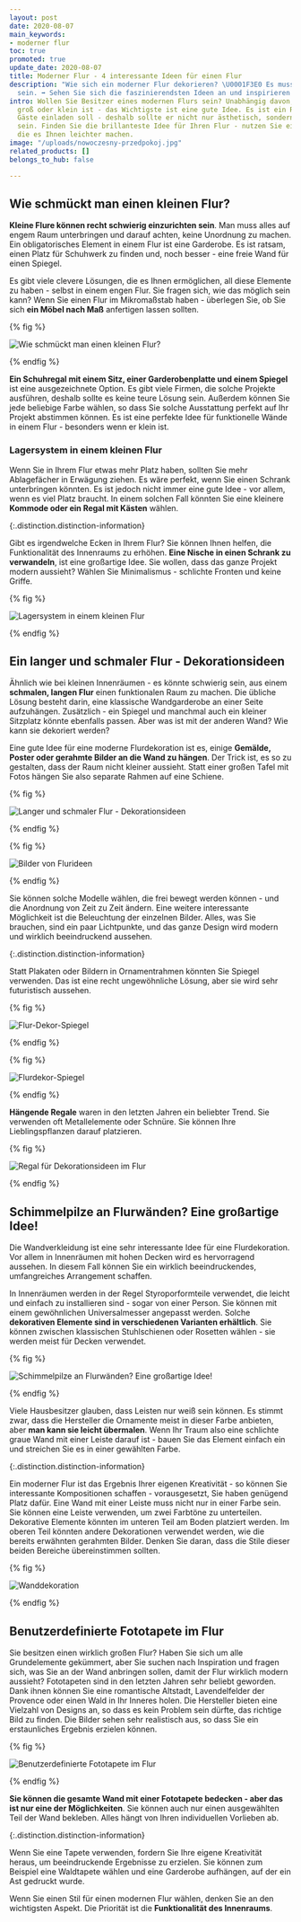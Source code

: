 ```yaml
---
layout: post
date: 2020-08-07
main_keywords:
- moderner flur
toc: true
promoted: true
update_date: 2020-08-07
title: Moderner Flur - 4 interessante Ideen für einen Flur
description: "Wie sich ein moderner Flur dekorieren? \U0001F3E0 Es muss keine Herausforderung
  sein. ➡️ Sehen Sie sich die faszinierendsten Ideen an und inspirieren Sie sich."
intro: Wollen Sie Besitzer eines modernen Flurs sein? Unabhängig davon, ob Ihr Interieur
  groß oder klein ist - das Wichtigste ist eine gute Idee. Es ist ein Raum, der Ihre
  Gäste einladen soll - deshalb sollte er nicht nur ästhetisch, sondern auch funktional
  sein. Finden Sie die brillanteste Idee für Ihren Flur - nutzen Sie einige Tipps,
  die es Ihnen leichter machen.
image: "/uploads/nowoczesny-przedpokoj.jpg"
related_products: []
belongs_to_hub: false

---
```

## Wie schmückt man einen kleinen Flur?

**Kleine Flure können recht schwierig einzurichten sein**. Man muss alles auf engem Raum unterbringen und darauf achten, keine Unordnung zu machen. Ein obligatorisches Element in einem Flur ist eine Garderobe. Es ist ratsam, einen Platz für Schuhwerk zu finden und, noch besser - eine freie Wand für einen Spiegel.

Es gibt viele clevere Lösungen, die es Ihnen ermöglichen, all diese Elemente zu haben - selbst in einem engen Flur. Sie fragen sich, wie das möglich sein kann? Wenn Sie einen Flur im Mikromaßstab haben - überlegen Sie, ob Sie sich **ein Möbel nach Maß** anfertigen lassen sollten.

{% fig %}

![Wie schmückt man einen kleinen Flur?](/uploads/maly-przedpokoj.jpg "Wie schmückt man einen kleinen Flur?")

{% endfig %}

**Ein Schuhregal mit einem Sitz, einer Garderobenplatte und einem Spiegel** ist eine ausgezeichnete Option. Es gibt viele Firmen, die solche Projekte ausführen, deshalb sollte es keine teure Lösung sein. Außerdem können Sie jede beliebige Farbe wählen, so dass Sie solche Ausstattung perfekt auf Ihr Projekt abstimmen können. Es ist eine perfekte Idee für funktionelle Wände in einem Flur - besonders wenn er klein ist.

### Lagersystem in einem kleinen Flur

Wenn Sie in Ihrem Flur etwas mehr Platz haben, sollten Sie mehr Ablagefächer in Erwägung ziehen. Es wäre perfekt, wenn Sie einen Schrank unterbringen könnten. Es ist jedoch nicht immer eine gute Idee - vor allem, wenn es viel Platz braucht. In einem solchen Fall könnten Sie eine kleinere **Kommode oder ein Regal mit Kästen** wählen.

{:.distinction.distinction-information}

Gibt es irgendwelche Ecken in Ihrem Flur? Sie können Ihnen helfen, die Funktionalität des Innenraums zu erhöhen. **Eine Nische in einen Schrank zu verwandeln**, ist eine großartige Idee. Sie wollen, dass das ganze Projekt modern aussieht? Wählen Sie Minimalismus - schlichte Fronten und keine Griffe.

{% fig %}

![Lagersystem in einem kleinen Flur](/uploads/duzy-bialy-nowoczesny-przedpokoj.jpg "Lagersystem in einem kleinen Flur")

{% endfig %}

## Ein langer und schmaler Flur - Dekorationsideen

Ähnlich wie bei kleinen Innenräumen - es könnte schwierig sein, aus einem **schmalen, langen Flur** einen funktionalen Raum zu machen. Die übliche Lösung besteht darin, eine klassische Wandgarderobe an einer Seite aufzuhängen. Zusätzlich - ein Spiegel und manchmal auch ein kleiner Sitzplatz könnte ebenfalls passen. Aber was ist mit der anderen Wand? Wie kann sie dekoriert werden?

Eine gute Idee für eine moderne Flurdekoration ist es, einige **Gemälde, Poster oder gerahmte Bilder an die Wand zu hängen**. Der Trick ist, es so zu gestalten, dass der Raum nicht kleiner aussieht. Statt einer großen Tafel mit Fotos hängen Sie also separate Rahmen auf eine Schiene.

{% fig %}

![Langer und schmaler Flur - Dekorationsideen](/uploads/obrazy-na-scianie.jpg "Langer und schmaler Flur - Dekorationsideen")

{% endfig %}

{% fig %}

![Bilder von Flurideen](/uploads/nowoczesny-przedpokoj-obrazy.jpg "Bilder von Flurideen")

{% endfig %}

Sie können solche Modelle wählen, die frei bewegt werden können - und die Anordnung von Zeit zu Zeit ändern. Eine weitere interessante Möglichkeit ist die Beleuchtung der einzelnen Bilder. Alles, was Sie brauchen, sind ein paar Lichtpunkte, und das ganze Design wird modern und wirklich beeindruckend aussehen.

{:.distinction.distinction-information}

Statt Plakaten oder Bildern in Ornamentrahmen könnten Sie Spiegel verwenden. Das ist eine recht ungewöhnliche Lösung, aber sie wird sehr futuristisch aussehen.

{% fig %}

![Flur-Dekor-Spiegel](/uploads/lustra-na-scianie.jpg "Flur-Dekor-Spiegel")

{% endfig %}

{% fig %}

![Flurdekor-Spiegel](/uploads/rozne-lustra-na-scianie.jpg "Flurdekor-Spiegel")

{% endfig %}

**Hängende Regale** waren in den letzten Jahren ein beliebter Trend. Sie verwenden oft Metallelemente oder Schnüre. Sie können Ihre Lieblingspflanzen darauf platzieren.

{% fig %}

![Regal für Dekorationsideen im Flur](/uploads/polki-z-kwiatami-przedpokoj.jpg "Regal für Dekorationsideen im Flur")

{% endfig %}

## Schimmelpilze an Flurwänden? Eine großartige Idee!

Die Wandverkleidung ist eine sehr interessante Idee für eine Flurdekoration. Vor allem in Innenräumen mit hohen Decken wird es hervorragend aussehen. In diesem Fall können Sie ein wirklich beeindruckendes, umfangreiches Arrangement schaffen.

In Innenräumen werden in der Regel Styroporformteile verwendet, die leicht und einfach zu installieren sind - sogar von einer Person. Sie können mit einem gewöhnlichen Universalmesser angepasst werden. Solche **dekorativen Elemente sind in verschiedenen Varianten erhältlich**. Sie können zwischen klassischen Stuhlschienen oder Rosetten wählen - sie werden meist für Decken verwendet.

{% fig %}

![Schimmelpilze an Flurwänden? Eine großartige Idee!](/uploads/sztukateria-na-scianie-korytarz.jpg "Schimmelpilze an Flurwänden? Eine großartige Idee!")

{% endfig %}

Viele Hausbesitzer glauben, dass Leisten nur weiß sein können. Es stimmt zwar, dass die Hersteller die Ornamente meist in dieser Farbe anbieten, aber **man kann sie leicht übermalen**. Wenn Ihr Traum also eine schlichte graue Wand mit einer Leiste darauf ist - bauen Sie das Element einfach ein und streichen Sie es in einer gewählten Farbe.

{:.distinction.distinction-information}

Ein moderner Flur ist das Ergebnis Ihrer eigenen Kreativität - so können Sie interessante Kompositionen schaffen - vorausgesetzt, Sie haben genügend Platz dafür. Eine Wand mit einer Leiste muss nicht nur in einer Farbe sein. Sie können eine Leiste verwenden, um zwei Farbtöne zu unterteilen. Dekorative Elemente könnten im unteren Teil am Boden platziert werden. Im oberen Teil könnten andere Dekorationen verwendet werden, wie die bereits erwähnten gerahmten Bilder. Denken Sie daran, dass die Stile dieser beiden Bereiche übereinstimmen sollten.

{% fig %}

![Wanddekoration](/uploads/sztukateria-na-scianie-przedpokoj.jpg "Wanddekoration")

{% endfig %}

## Benutzerdefinierte Fototapete im Flur

Sie besitzen einen wirklich großen Flur? Haben Sie sich um alle Grundelemente gekümmert, aber Sie suchen nach Inspiration und fragen sich, was Sie an der Wand anbringen sollen, damit der Flur wirklich modern aussieht? Fototapeten sind in den letzten Jahren sehr beliebt geworden. Dank ihnen können Sie eine romantische Altstadt, Lavendelfelder der Provence oder einen Wald in Ihr Inneres holen. Die Hersteller bieten eine Vielzahl von Designs an, so dass es kein Problem sein dürfte, das richtige Bild zu finden. Die Bilder sehen sehr realistisch aus, so dass Sie ein erstaunliches Ergebnis erzielen können.

{% fig %}

![Benutzerdefinierte Fototapete im Flur](/uploads/nowoczesny-przedpokoj-fototapeta.jpg "Benutzerdefinierte Fototapete im Flur")

{% endfig %}

**Sie können die gesamte Wand mit einer Fototapete bedecken - aber das ist nur eine der Möglichkeiten**. Sie können auch nur einen ausgewählten Teil der Wand bekleben. Alles hängt von Ihren individuellen Vorlieben ab.

{:.distinction.distinction-information}

Wenn Sie eine Tapete verwenden, fordern Sie Ihre eigene Kreativität heraus, um beeindruckende Ergebnisse zu erzielen. Sie können zum Beispiel eine Waldtapete wählen und eine Garderobe aufhängen, auf der ein Ast gedruckt wurde.

Wenn Sie einen Stil für einen modernen Flur wählen, denken Sie an den wichtigsten Aspekt. Die Priorität ist die **Funktionalität des Innenraums**.